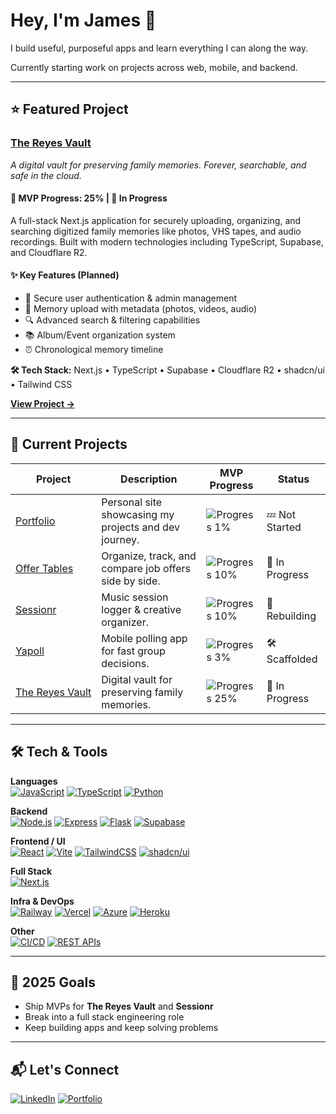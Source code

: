 # Hey, I'm James 👋

I build useful, purposeful apps and learn everything I can along the way.

Currently starting work on projects across web, mobile, and backend.

---

## ⭐ Featured Project

### [The Reyes Vault](https://demo.thereyesvault.com)

*A digital vault for preserving family memories. Forever, searchable, and safe in the cloud.*

#### **🚀 MVP Progress: 25%** | **🚧 In Progress**

A full-stack Next.js application for securely uploading, organizing, and searching digitized family memories like photos, VHS tapes, and audio recordings. Built with modern technologies including TypeScript, Supabase, and Cloudflare R2.

#### **✨ Key Features (Planned)**

- 🔐 Secure user authentication & admin management
- 📁 Memory upload with metadata (photos, videos, audio)
- 🔍 Advanced search & filtering capabilities
- 📚 Album/Event organization system
- ⏰ Chronological memory timeline

**🛠️ Tech Stack:** Next.js • TypeScript • Supabase • Cloudflare R2 • shadcn/ui • Tailwind CSS

[**View Project →**](https://github.com/jamesleoreyes/the-reyes-vault)

---

## 🚀 Current Projects

| Project                                                                       | Description                                           | MVP Progress                                  | Status         |
| ----------------------------------------------------------------------------- | ----------------------------------------------------- | --------------------------------------------- | -------------- |
| [Portfolio](https://github.com/jamesleoreyes/portfolio)                       | Personal site showcasing my projects and dev journey. | ![Progress 1%](https://geps.dev/progress/1)   | 💤 Not Started |
| [Offer Tables](https://github.com/jamesleoreyes/offertables)                  | Organize, track, and compare job offers side by side. | ![Progress 10%](https://geps.dev/progress/10) | 🚧 In Progress |
| [Sessionr](https://github.com/jamesleoreyes/sessionr)                         | Music session logger & creative organizer.            | ![Progress 10%](https://geps.dev/progress/10) | 🚧 Rebuilding  |
| [Yapoll](https://github.com/jamesleoreyes/yapoll)                             | Mobile polling app for fast group decisions.          | ![Progress 3%](https://geps.dev/progress/3)   | 🛠️ Scaffolded  |
| [The&nbsp;Reyes&nbsp;Vault](https://github.com/jamesleoreyes/the-reyes-vault) | Digital vault for preserving family memories.         | ![Progress 25%](https://geps.dev/progress/25) | 🚧 In Progress |

---

## 🛠️ Tech & Tools

**Languages**  
[![JavaScript](https://img.shields.io/badge/-JavaScript-F7DF1E?logo=javascript&logoColor=000)](https://developer.mozilla.org/en-US/docs/Web/JavaScript)
[![TypeScript](https://img.shields.io/badge/-TypeScript-3178C6?logo=typescript&logoColor=fff)](https://www.typescriptlang.org/)
[![Python](https://img.shields.io/badge/-Python-3776AB?logo=python&logoColor=fff)](https://www.python.org/)

**Backend**  
[![Node.js](https://img.shields.io/badge/-Node.js-339933?logo=node.js&logoColor=fff)](https://nodejs.org/)
[![Express](https://img.shields.io/badge/-Express-000000?logo=express&logoColor=fff)](https://expressjs.com/)
[![Flask](https://img.shields.io/badge/-Flask-000000?logo=flask&logoColor=fff)](https://flask.palletsprojects.com/)
[![Supabase](https://img.shields.io/badge/-Supabase-3ECF8E?logo=supabase&logoColor=fff)](https://supabase.com/)

**Frontend / UI**  
[![React](https://img.shields.io/badge/-React-61DAFB?logo=react&logoColor=000)](https://react.dev/)
[![Vite](https://img.shields.io/badge/-Vite-646CFF?logo=vite&logoColor=fff)](https://vitejs.dev/)
[![TailwindCSS](https://img.shields.io/badge/-TailwindCSS-06B6D4?logo=tailwindcss&logoColor=fff)](https://tailwindcss.com/)
[![shadcn/ui](https://img.shields.io/endpoint?url=https://gist.githubusercontent.com/jamesleoreyes/d58b831d01da290ac5354caa5034f125/raw/8a20a7220087c8ec3375e1b58e0db1fa71e1d15c/shadcnui.json)](https://ui.shadcn.com/)

**Full Stack**  
[![Next.js](https://img.shields.io/badge/-Next.js-000000?logo=next.js&logoColor=fff)](https://nextjs.org/)

**Infra & DevOps**  
[![Railway](https://img.shields.io/badge/-Railway-0B0D0E?logo=railway&logoColor=fff)](https://railway.app/)
[![Vercel](https://img.shields.io/badge/-Vercel-000000?logo=vercel&logoColor=fff)](https://vercel.com/)
[![Azure](https://img.shields.io/endpoint?url=https://gist.githubusercontent.com/jamesleoreyes/b01658e06ae70ffb6a21c6de9d96f8f8/raw/3dc97ce0728cfa0be294758ff2169b07813d686c/azure-badge.json)](https://azure.microsoft.com/)
[![Heroku](https://img.shields.io/badge/-Heroku-430098?logo=heroku&logoColor=fff)](https://heroku.com/)

**Other**  
[![CI/CD](https://img.shields.io/endpoint?url=https://gist.githubusercontent.com/jamesleoreyes/fee23e3c4629fad6cf53287b265eefa6/raw/4823882140edaf92f7e572795b86c86e9bd6246f/cicd.json)](https://www.redhat.com/en/topics/devops/what-is-ci-cd)
[![REST APIs](https://img.shields.io/endpoint?url=https://gist.githubusercontent.com/jamesleoreyes/89375ef9787b0a6c9a942ffb3e99a13f/raw/b6363b73ef6e170dace74882c1d6840594145014/restapis.json)](https://www.redhat.com/en/topics/api/what-is-a-rest-api)

---

## 🎯 2025 Goals

- Ship MVPs for **The Reyes Vault** and **Sessionr**
- Break into a full stack engineering role
- Keep building apps and keep solving problems

---

## 📬 Let's Connect

[![LinkedIn](https://img.shields.io/endpoint?url=https://gist.githubusercontent.com/jamesleoreyes/65f415e75711a440bd2d426e4248562d/raw/e908f65b8f967b2a20cb147778561ee24f231421/linkedin.json)](https://www.linkedin.com/in/jamesleoreyes) 
[![Portfolio](https://img.shields.io/badge/-Portfolio-000000?logo=globe&logoColor=fff)](https://jameslreyes.com) 
